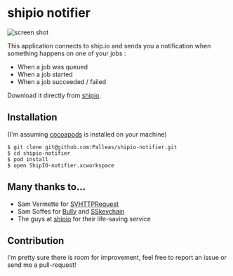 # shipio notifier

![screen shot](https://ship.io/assets/dev_center/third_party/screenshot1.png)

This application connects to ship.io and sends you a notification when something happens on one of your jobs :
  
  * When a job was queued
  * When a job started
  * When a job succeeded / failed

Download it directly from [shipio](https://ship.io/help/#third_party).

## Installation

(I'm assuming [cocoapods](http://cocoapods.org/) is installed on your machine)

    $ git clone git@github.com:Palleas/shipio-notifier.git
    $ cd shipio-notifier
    $ pod install
    $ open ShipIO-notifier.xcworkspace
  
## Many thanks to...

  * Sam Vermette for [SVHTTPRequest](https://github.com/samvermette/SVHTTPRequest)
  * Sam Soffes for [Bully](https://github.com/soffes/bully) and [SSkeychain](https://github.com/soffes/sskeychain)
  * The guys at [shipio](https://ship.io) for their life-saving service

## Contribution

I'm pretty sure there is room for improvement, feel free to report an issue or send me a pull-request! 
